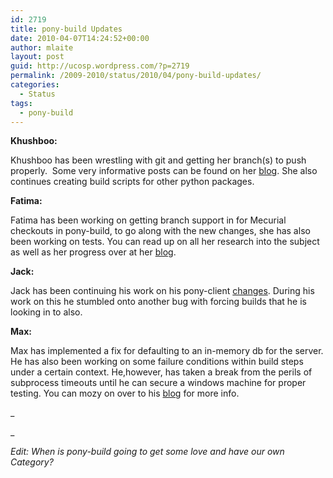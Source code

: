 ```yaml
---
id: 2719
title: pony-build Updates
date: 2010-04-07T14:24:52+00:00
author: mlaite
layout: post
guid: http://ucosp.wordpress.com/?p=2719
permalink: /2009-2010/status/2010/04/pony-build-updates/
categories:
  - Status
tags:
  - pony-build
---
```

**Khushboo:**

Khushboo has been wrestling with git and getting her branch(s) to push properly.  Some very informative posts can be found on her [blog](http://kshakyaz.wordpress.com/). She also continues creating build scripts for other python packages.

**Fatima:**

Fatima has been working on getting branch support in for Mecurial checkouts in pony-build, to go along with the new changes, she has also been working on tests. You can read up on all her research into the subject as well as her progress over at her [blog](http://cherkf.wordpress.com/).

**Jack:**

Jack has been continuing his work on his pony-client [changes](http://github.com/JackCarlson/pony-build/commits/pony-client_rework). During his work on this he stumbled onto another bug with forcing builds that he is looking in to also.

**Max:**

Max has implemented a fix for defaulting to an in-memory db for the server. He has also been working on some failure conditions within build steps under a certain context. He,however, has taken a break from the perils of subprocess timeouts until he can secure a windows machine for proper testing. You can mozy on over to his [blog](http://mlaite.blogspot.com/) for more info.

_
  
_ 

_Edit: When is pony-build going to get some love and have our own Category?_